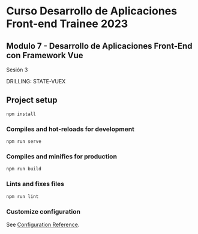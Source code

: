 # Curso Desarrollo de Aplicaciones Front-end Trainee 2023

## Modulo 7 - Desarrollo de Aplicaciones Front-End con Framework Vue
Sesión 3

DRILLING: STATE-VUEX

## Project setup
```
npm install
```

### Compiles and hot-reloads for development
```
npm run serve
```

### Compiles and minifies for production
```
npm run build
```

### Lints and fixes files
```
npm run lint
```

### Customize configuration
See [Configuration Reference](https://cli.vuejs.org/config/).
